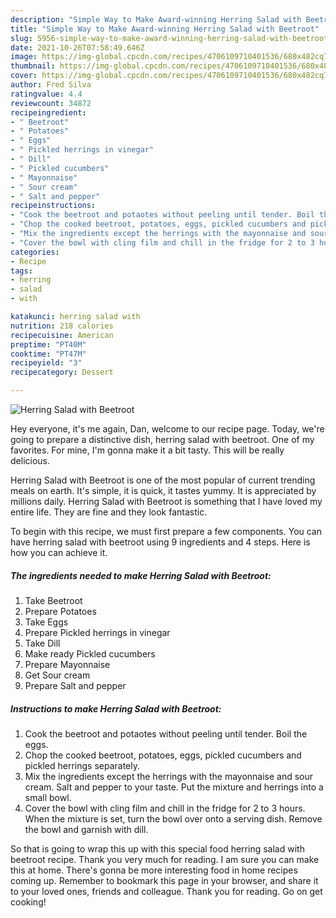 ```yaml
---
description: "Simple Way to Make Award-winning Herring Salad with Beetroot"
title: "Simple Way to Make Award-winning Herring Salad with Beetroot"
slug: 5956-simple-way-to-make-award-winning-herring-salad-with-beetroot
date: 2021-10-26T07:58:49.646Z
image: https://img-global.cpcdn.com/recipes/4706109710401536/680x482cq70/herring-salad-with-beetroot-recipe-main-photo.jpg
thumbnail: https://img-global.cpcdn.com/recipes/4706109710401536/680x482cq70/herring-salad-with-beetroot-recipe-main-photo.jpg
cover: https://img-global.cpcdn.com/recipes/4706109710401536/680x482cq70/herring-salad-with-beetroot-recipe-main-photo.jpg
author: Fred Silva
ratingvalue: 4.4
reviewcount: 34872
recipeingredient:
- " Beetroot"
- " Potatoes"
- " Eggs"
- " Pickled herrings in vinegar"
- " Dill"
- " Pickled cucumbers"
- " Mayonnaise"
- " Sour cream"
- " Salt and pepper"
recipeinstructions:
- "Cook the beetroot and potaotes without peeling until tender. Boil the eggs."
- "Chop the cooked beetroot, potatoes, eggs, pickled cucumbers and pickled herrings separately."
- "Mix the ingredients except the herrings with the mayonnaise and sour cream. Salt and pepper to your taste. Put the mixture and herrings into a small bowl."
- "Cover the bowl with cling film and chill in the fridge for 2 to 3 hours. When the mixture is set, turn the bowl over onto a serving dish. Remove the bowl and garnish with dill."
categories:
- Recipe
tags:
- herring
- salad
- with

katakunci: herring salad with 
nutrition: 218 calories
recipecuisine: American
preptime: "PT40M"
cooktime: "PT47M"
recipeyield: "3"
recipecategory: Dessert

---
```



![Herring Salad with Beetroot](https://img-global.cpcdn.com/recipes/4706109710401536/680x482cq70/herring-salad-with-beetroot-recipe-main-photo.jpg)

Hey everyone, it's me again, Dan, welcome to our recipe page. Today, we're going to prepare a distinctive dish, herring salad with beetroot. One of my favorites. For mine, I'm gonna make it a bit tasty. This will be really delicious.

Herring Salad with Beetroot is one of the most popular of current trending meals on earth. It's simple, it is quick, it tastes yummy. It is appreciated by millions daily. Herring Salad with Beetroot is something that I have loved my entire life. They are fine and they look fantastic.




To begin with this recipe, we must first prepare a few components. You can have herring salad with beetroot using 9 ingredients and 4 steps. Here is how you can achieve it.

<!--inarticleads1-->

##### The ingredients needed to make Herring Salad with Beetroot:

1. Take  Beetroot
1. Prepare  Potatoes
1. Take  Eggs
1. Prepare  Pickled herrings in vinegar
1. Take  Dill
1. Make ready  Pickled cucumbers
1. Prepare  Mayonnaise
1. Get  Sour cream
1. Prepare  Salt and pepper




<!--inarticleads2-->

##### Instructions to make Herring Salad with Beetroot:

1. Cook the beetroot and potaotes without peeling until tender. Boil the eggs.
1. Chop the cooked beetroot, potatoes, eggs, pickled cucumbers and pickled herrings separately.
1. Mix the ingredients except the herrings with the mayonnaise and sour cream. Salt and pepper to your taste. Put the mixture and herrings into a small bowl.
1. Cover the bowl with cling film and chill in the fridge for 2 to 3 hours. When the mixture is set, turn the bowl over onto a serving dish. Remove the bowl and garnish with dill.




So that is going to wrap this up with this special food herring salad with beetroot recipe. Thank you very much for reading. I am sure you can make this at home. There's gonna be more interesting food in home recipes coming up. Remember to bookmark this page in your browser, and share it to your loved ones, friends and colleague. Thank you for reading. Go on get cooking!
